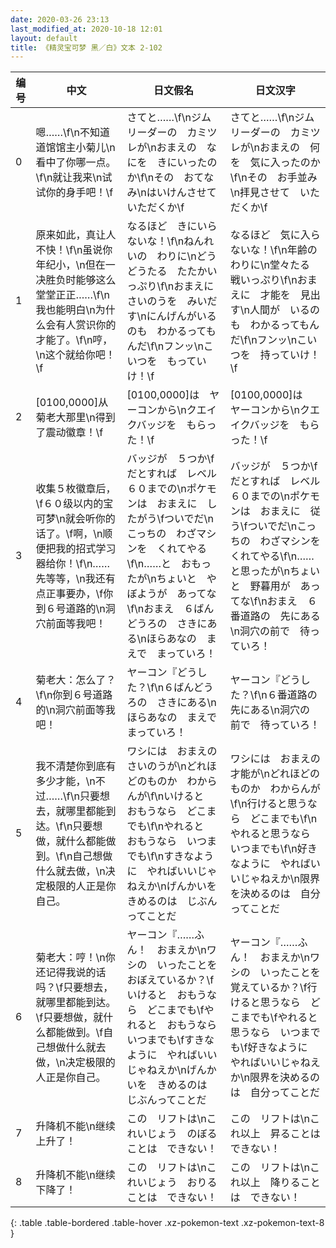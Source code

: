 ```yaml
---
date: 2020-03-26 23:13
last_modified_at: 2020-10-18 12:01
layout: default
title: 《精灵宝可梦 黑／白》文本 2-102
---
```

| 编号 | 中文 | 日文假名 | 日文汉字 |
| ---- | ---- | ---- | --- |
| 0 | 嗯……\f\n不知道道馆馆主小菊儿\n看中了你哪一点。\f\n就让我来\n试试你的身手吧！\f | さてと……\f\nジムリーダーの　カミツレが\nおまえの　なにを　きにいったのか\f\nその　おてなみ\nはいけんさせて　いただくか\f | さてと……\f\nジムリーダーの　カミツレが\nおまえの　何を　気に入ったのか\f\nその　お手並み\n拝見させて　いただくか\f |
| 1 | 原来如此，真让人不快！\f\n虽说你年纪小，\n但在一决胜负时能够这么堂堂正正……\f\n我也能明白\n为什么会有人赏识你的才能了。\f\n哼，\n这个就给你吧！\f | なるほど　きにいらないな！\f\nねんれいの　わりに\nどうどうたる　たたかいっぷり\f\nおまえに　さいのうを　みいだす\nにんげんがいるのも　わかるってもんだ\f\nフンッ\nこいつを　もっていけ！\f | なるほど　気に入らないな！\f\n年齢の　わりに\n堂々たる　戦いっぷり\f\nおまえに　才能を　見出す\n人間が　いるのも　わかるってもんだ\f\nフンッ\nこいつを　持っていけ！\f |
| 2 | [0100,0000]从菊老大那里\n得到了震动徽章！\f | [0100,0000]は　ヤーコンから\nクエイクバッジを　もらった！\f | [0100,0000]は　ヤーコンから\nクエイクバッジを　もらった！\f |
| 3 | 收集５枚徽章后，\f６０级以内的宝可梦\n就会听你的话了。\f啊，\n顺便把我的招式学习器给你！\f\n……先等等，\n我还有点正事要办，\f你到６号道路的\n洞穴前面等我吧！ | バッジが　５つか\fだとすれば　レベル６０までの\nポケモンは　おまえに　したがう\fついでだ\nこっちの　わざマシンを　くれてやる\f\n……と　おもったが\nちょいと　やぼようが　あってな\f\nおまえ　６ばんどうろの　さきにある\nほらあなの　まえで　まっていろ！ | バッジが　５つか\fだとすれば　レベル６０までの\nポケモンは　おまえに　従う\fついでだ\nこっちの　わざマシンを　くれてやる\f\n……と思ったが\nちょいと　野暮用が　あってな\f\nおまえ　６番道路の　先にある\n洞穴の前で　待っていろ！ |
| 4 | 菊老大：怎么了？\f\n你到６号道路的\n洞穴前面等我吧！ | ヤーコン『どうした？\f\n６ばんどうろの　さきにある\nほらあなの　まえで　まっていろ！ | ヤーコン『どうした？\f\n６番道路の　先にある\n洞穴の　前で　待っていろ！ |
| 5 | 我不清楚你到底有多少才能，\n不过……\f\n只要想去，就哪里都能到达。\f\n只要想做，就什么都能做到。\f\n自己想做什么就去做，\n决定极限的人正是你自己。 | ワシには　おまえの　さいのうが\nどれほどのものか　わからんが\f\nいけると　おもうなら　どこまでも\f\nやれると　おもうなら　いつまでも\f\nすきなように　やればいいじゃねえか\nげんかいを　きめるのは　じぶんってことだ | ワシには　おまえの　才能が\nどれほどのものか　わからんが\f\n行けると思うなら　どこまでも\f\nやれると思うなら　いつまでも\f\n好きなように　やればいいじゃねえか\n限界を決めるのは　自分ってことだ |
| 6 | 菊老大：哼！\n你还记得我说的话吗？\f只要想去，就哪里都能到达。\f只要想做，就什么都能做到。\f自己想做什么就去做，\n决定极限的人正是你自己。 | ヤーコン『……ふん！　おまえか\nワシの　いったことを　おぼえているか？\fいけると　おもうなら　どこまでも\fやれると　おもうなら　いつまでも\fすきなように　やればいいじゃねえか\nげんかいを　きめるのは　じぶんってことだ | ヤーコン『……ふん！　おまえか\nワシの　いったことを　覚えているか？\f行けると思うなら　どこまでも\fやれると思うなら　いつまでも\f好きなように　やればいいじゃねえか\n限界を決めるのは　自分ってことだ |
| 7 | 升降机不能\n继续上升了！ | この　リフトは\nこれいじょう　のぼることは　できない！ | この　リフトは\nこれ以上　昇ることは　できない！ |
| 8 | 升降机不能\n继续下降了！ | この　リフトは\nこれいじょう　おりることは　できない！ | この　リフトは\nこれ以上　降りることは　できない！ |
{: .table .table-bordered .table-hover .xz-pokemon-text .xz-pokemon-text-8 }